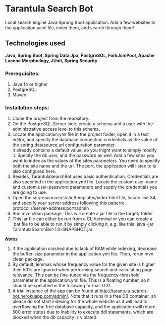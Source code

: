 # Tarantula Search Bot  
Local search engine Java Sprong Boot application. Add a few websites to the application.yaml file, index them, and search through them! 
## Technologies used  

**Java, Spring Boot, Spring Data Jpa, PostgreSQL, ForkJoinPool, Apache Lucene Morphoilogy, JUnit, Spring Security**
### Prerequisites:  
1. Java 14 or higher
2. PostgreSQL
3. Maven  
### Installation steps:
1. Clone the project from the repository.
2. On the PostgreSQL Server side, create a schema and a user with the administrative access level to this schema.
3. Locate the application.yml file in the project folder, open it in a text editor, and specify the database connection credentials as the value of the spring.datasource.url configuration parameter.  
It already contains a default value, so you might want to simply modify it. Specify the db user, and the password as well.
Add a few sites you want to index as the values of the sites parameters. You need to specify both the site name and the url.
The port, the application will listen to is also configured here.  
4. Besides, TarantulaSearchBot uses basic authentication. Credentials are also specified in the application.yml file. Locate the custom.user-name and custom.user-password parameters and supply the credentials you are going to use.  
5. Open the src/resources/static/templates/index.html file, locate line 34, and specify your server address following this pattern: protocol://server-address:port/admin
6. Run mvn clean package. This will create a jar file in the target/ folder
7. This jar file can either be run from a CLI/terminal or you can create a .bat file to be able to run it by simply clicking it, e.g. like this: java -jar TarantulaSearchBot-1.0-SNAPSHOT.jar  

***Notes***  
1. If the application crashed due to lack of RAM while indexing, decrease the buffer-size parameter in the application.yml file. Then, rerun mvn clean package.
2. By default, lemmas whose frequency value for the given site is higher then 50% are ignored when performing search and calculating page relevance. This can be fine-tuned via the frequency-threshold parameter in the application.yml file. This is a floating number, so it should be specified in the following format: 0.3f.
3. A trial instance of the app can be found at http://tarantula-search-bot.herokuapp.com/admin/. Note that it runs in a free DB container, so please do not start indexing for the whole website as it will lead to overflowing the free database capacity, and the application will return 500 error status due to inability to execute ddl statements, which are blocked when the db capacity is violated.
